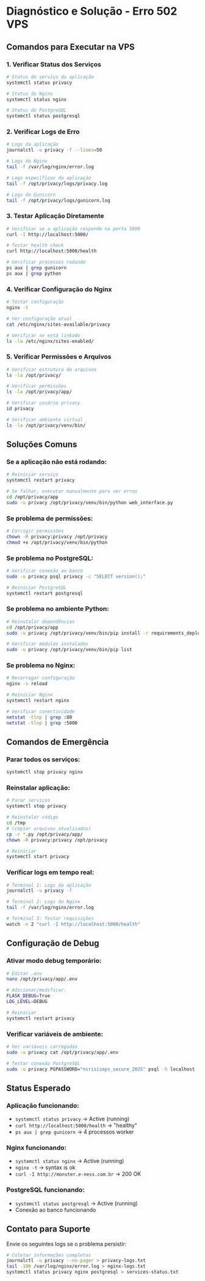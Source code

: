 # Diagnóstico e Solução - Erro 502 VPS

## Comandos para Executar na VPS

### 1. Verificar Status dos Serviços
```bash
# Status do serviço da aplicação
systemctl status privacy

# Status do Nginx
systemctl status nginx

# Status do PostgreSQL
systemctl status postgresql
```

### 2. Verificar Logs de Erro
```bash
# Logs da aplicação
journalctl -u privacy -f --lines=50

# Logs do Nginx
tail -f /var/log/nginx/error.log

# Logs específicos da aplicação
tail -f /opt/privacy/logs/privacy.log

# Logs do Gunicorn
tail -f /opt/privacy/logs/gunicorn.log
```

### 3. Testar Aplicação Diretamente
```bash
# Verificar se a aplicação responde na porta 5000
curl -I http://localhost:5000/

# Testar health check
curl http://localhost:5000/health

# Verificar processos rodando
ps aux | grep gunicorn
ps aux | grep python
```

### 4. Verificar Configuração do Nginx
```bash
# Testar configuração
nginx -t

# Ver configuração atual
cat /etc/nginx/sites-available/privacy

# Verificar se está linkado
ls -la /etc/nginx/sites-enabled/
```

### 5. Verificar Permissões e Arquivos
```bash
# Verificar estrutura de arquivos
ls -la /opt/privacy/

# Verificar permissões
ls -la /opt/privacy/app/

# Verificar usuário privacy
id privacy

# Verificar ambiente virtual
ls -la /opt/privacy/venv/bin/
```

## Soluções Comuns

### Se a aplicação não está rodando:
```bash
# Reiniciar serviço
systemctl restart privacy

# Se falhar, executar manualmente para ver erros
cd /opt/privacy/app
sudo -u privacy /opt/privacy/venv/bin/python web_interface.py
```

### Se problema de permissões:
```bash
# Corrigir permissões
chown -R privacy:privacy /opt/privacy
chmod +x /opt/privacy/venv/bin/python
```

### Se problema no PostgreSQL:
```bash
# Verificar conexão ao banco
sudo -u privacy psql privacy -c "SELECT version();"

# Reiniciar PostgreSQL
systemctl restart postgresql
```

### Se problema no ambiente Python:
```bash
# Reinstalar dependências
cd /opt/privacy/app
sudo -u privacy /opt/privacy/venv/bin/pip install -r requirements_deploy.txt

# Verificar módulos instalados
sudo -u privacy /opt/privacy/venv/bin/pip list
```

### Se problema no Nginx:
```bash
# Recarregar configuração
nginx -s reload

# Reiniciar Nginx
systemctl restart nginx

# Verificar conectividade
netstat -tlnp | grep :80
netstat -tlnp | grep :5000
```

## Comandos de Emergência

### Parar todos os serviços:
```bash
systemctl stop privacy nginx
```

### Reinstalar aplicação:
```bash
# Parar serviços
systemctl stop privacy

# Reinstalar código
cd /tmp
# (copiar arquivos atualizados)
cp -r *.py /opt/privacy/app/
chown -R privacy:privacy /opt/privacy

# Reiniciar
systemctl start privacy
```

### Verificar logs em tempo real:
```bash
# Terminal 1: Logs da aplicação
journalctl -u privacy -f

# Terminal 2: Logs do Nginx
tail -f /var/log/nginx/error.log

# Terminal 3: Testar requisições
watch -n 2 "curl -I http://localhost:5000/health"
```

## Configuração de Debug

### Ativar modo debug temporário:
```bash
# Editar .env
nano /opt/privacy/app/.env

# Adicionar/modificar:
FLASK_DEBUG=True
LOG_LEVEL=DEBUG

# Reiniciar
systemctl restart privacy
```

### Verificar variáveis de ambiente:
```bash
# Ver variáveis carregadas
sudo -u privacy cat /opt/privacy/app/.env

# Testar conexão PostgreSQL
sudo -u privacy PGPASSWORD="ncrisisops_secure_2025" psql -h localhost -U privacy privacy -c "SELECT 1;"
```

## Status Esperado

### Aplicação funcionando:
- `systemctl status privacy` → Active (running)
- `curl http://localhost:5000/health` → "healthy"
- `ps aux | grep gunicorn` → 4 processos worker

### Nginx funcionando:
- `systemctl status nginx` → Active (running)
- `nginx -t` → syntax is ok
- `curl -I http://monster.e-ness.com.br` → 200 OK

### PostgreSQL funcionando:
- `systemctl status postgresql` → Active (running)
- Conexão ao banco funcionando

## Contato para Suporte

Envie os seguintes logs se o problema persistir:
```bash
# Coletar informações completas
journalctl -u privacy --no-pager > privacy-logs.txt
tail -100 /var/log/nginx/error.log > nginx-logs.txt
systemctl status privacy nginx postgresql > services-status.txt
```